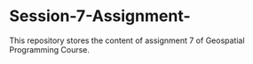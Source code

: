 # Session-7-Assignment-
This repository stores the content of assignment 7 of Geospatial Programming Course.
